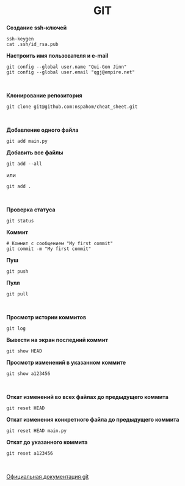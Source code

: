 <h1 align="center"> GIT </h1>

**Создание ssh-ключей**

    ssh-keygen
    cat .ssh/id_rsa.pub


**Настроить имя пользователя и e-mail**

    git config --global user.name "Qui-Gon Jinn"
    git config --global user.email "qgj@empire.net"

<br>

**Клонирование репозитория**

    git clone git@github.com:nspahom/cheat_sheet.git 

<br>

**Добавление одного файла**

    git add main.py

**Добавить все файлы**

    git add --all

или

    git add .  

<br>

**Проверка статуса**
    
    git status

**Коммит**
    
    # Коммит с сообщением "My first commit"
    git commit -m "My first commit"

**Пуш**
    
    git push

**Пулл**
    
    git pull

<br>

**Просмотр истории коммитов**

    git log

**Вывести на экран последний коммит**

    git show HEAD 

**Просмотр изменений в указанном коммите**

    git show a123456

<br>

**Откат изменений во всех файлах до предыдущего коммита**

    git reset HEAD

**Откат изменения конкретного файла до предыдущего коммита**

    git reset HEAD main.py

**Откат до указанного коммита**
    
    git reset a123456

<br>

[Официальная документация git](https://git-scm.com/doc)
